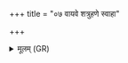 +++
title = "०७ वायवे शत्रुहणे स्वाहा"

+++
<details><summary>मूलम् (GR)</summary>

वायवे शत्रुहणे स्वाहा ॥
</details>